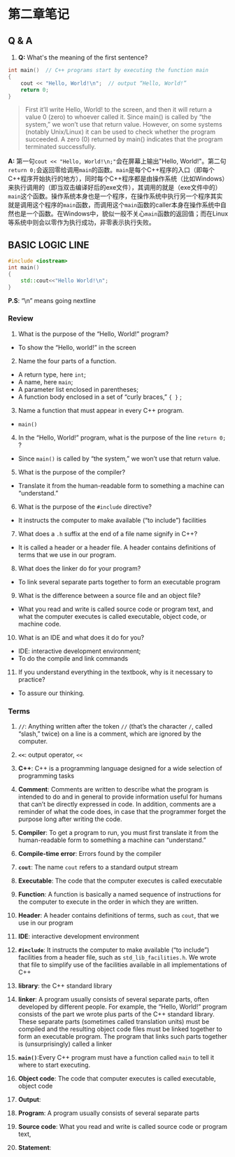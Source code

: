 # 第二章笔记

## Q & A

1. **Q:** What's the meaning of the first sentence?

  ```c++
  int main()  // C++ programs start by executing the function main
  {
      cout << "Hello, World!\n";  // output “Hello, World!”
      return 0;
  }
  ```
  > First it’ll write Hello, World! to the screen, and then it will return a value 0 (zero) to whoever called it.
  > Since main() is called by “the system,” we won’t use that return value.
  > However, on some systems (notably Unix/Linux) it can be used to check whether the program succeeded.
  > A zero (0) returned by main() indicates that the program terminated successfully.

  **A:**  第一句`cout << "Hello, World!\n;"`会在屏幕上输出"Hello, World!"。第二句`return 0;`会返回零给调用`main`的函数。`main`是每个C++程序的入口（即每个C++程序开始执行的地方），同时每个C++程序都是由操作系统（比如Windows）来执行调用的（即当双击编译好后的exe文件），其调用的就是（exe文件中的）`main`这个函数。操作系统本身也是一个程序，在操作系统中执行另一个程序其实就是调用这个程序的`main`函数，而调用这个`main`函数的caller本身在操作系统中自然也是一个函数。在Windows中，貌似一般不关心`main`函数的返回值；而在Linux等系统中则会以零作为执行成功，非零表示执行失败。

## BASIC LOGIC LINE

```c++
#include <iostream>
int main()
{
	std::cout<<"Hello World!\n";
}
```

**P.S**: 
“\n” means going nextline

### Review

1. What is the purpose of the “Hello, World!” program?
  * To show the “Hello, world!” in the screen

2. Name the four parts of a function.
  * A return type, here `int`;
  * A name, here `main`; 
  * A parameter list enclosed in parentheses; 
  * A function body enclosed in a set of “curly braces,” `{ }` ;

3. Name a function that must appear in every C++ program.
  * `main()`

4. In the “Hello, World!” program, what is the purpose of the line `return 0;` ?
  * Since `main()` is called by “the system,” we won’t use that return value.

5. What is the purpose of the compiler?
  * Translate it from the human-readable form to something a machine can “understand.”

6. What is the purpose of the `#include` directive?
  * It instructs the computer to make available (“to include”) facilities

7. What does a `.h` suffix at the end of a file name signify in C++?
  * It is called a header or a header file.  A header contains definitions of terms that we use in our program.

8. What does the linker do for your program?
  * To link several separate parts together to form an executable program

9. What is the difference between a source file and an object file?
  * What you read and write is called source code or program text, and what the computer executes is called executable, object code, or machine code.

10. What is an IDE and what does it do for you?
  * IDE: interactive development environment;
  * To do the compile and link commands

11. If you understand everything in the textbook, why is it necessary to practice?
  * To assure our thinking.

### Terms

1. **`//`**: Anything written after the token `//` (that’s the character `/`, called “slash,” twice) on a line is a comment, which are ignored by the computer.

2. **`<<`**: output operator, `<<`

3. **C++**: C++ is a programming language designed for a wide selection of programming tasks

4. **Comment**: Comments are written to describe what the program is intended to do and in general to provide information useful for humans that can’t be directly expressed in code.  In addition, comments are a reminder of what the code does, in case that the programmer forget the purpose long after writing the code.

5. **Compiler**: To get a program to run, you must first translate it from the human-readable form to something a machine can “understand.”

6. **Compile-time error**: Errors found by the compiler

7. **`cout`**: The name `cout` refers to a standard output stream

8. **Executable**: The code that the computer executes is called executable

9. **Function**: A function is basically a named sequence of instructions for the computer to execute in the order in which they are written.

10. **Header**: A header contains definitions of terms, such as `cout`, that we use in our program

11. **IDE**: interactive development environment

12. **`#include`**: It instructs the computer to make available (“to include”) facilities from a header file, such as `std_lib_facilities.h`. We wrote that file to simplify use of the facilities available in all implementations of C++

13. **library**: the C++ standard library

14. **linker**: A program usually consists of several separate parts, often developed by different people. For example, the “Hello, World!” program consists of the part we wrote plus parts of the C++ standard library. These separate parts (sometimes called translation units) must be compiled and the resulting object code files must be linked together to form an executable program. The program that links such parts together is (unsurprisingly) called a linker

15. **`main()`**:Every C++ program must have a function called `main` to tell it where to start executing.

16. **Object code**: The code that computer executes is called executable, object code

17. **Output**: 

18. **Program**: A program usually consists of several separate parts

19. **Source code**: What you read and write is called source code or program text,

20. **Statement**: 

